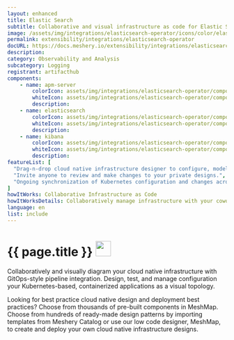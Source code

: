 ```yaml
---
layout: enhanced
title: Elastic Search
subtitle: Collaborative and visual infrastructure as code for Elastic Search
image: /assets/img/integrations/elasticsearch-operator/icons/color/elasticsearch-operator-color.svg
permalink: extensibility/integrations/elasticsearch-operator
docURL: https://docs.meshery.io/extensibility/integrations/elasticsearch-operator
description: 
category: Observability and Analysis
subcategory: Logging
registrant: artifacthub
components: 
	- name: apm-server
		colorIcon: assets/img/integrations/elasticsearch-operator/components/apm-server/icons/color/apm-server-color.svg
		whiteIcon: assets/img/integrations/elasticsearch-operator/components/apm-server/icons/white/apm-server-white.svg
		description: 
	- name: elasticsearch
		colorIcon: assets/img/integrations/elasticsearch-operator/components/elasticsearch/icons/color/elasticsearch-color.svg
		whiteIcon: assets/img/integrations/elasticsearch-operator/components/elasticsearch/icons/white/elasticsearch-white.svg
		description: 
	- name: kibana
		colorIcon: assets/img/integrations/elasticsearch-operator/components/kibana/icons/color/kibana-color.svg
		whiteIcon: assets/img/integrations/elasticsearch-operator/components/kibana/icons/white/kibana-white.svg
		description: 
featureList: [
  "Drag-n-drop cloud native infrastructure designer to configure, model, and deploy your workloads.",
  "Invite anyone to review and make changes to your private designs.",
  "Ongoing synchronization of Kubernetes configuration and changes across any number of clusters."
]
howItWorks: Collaborative Infrastructure as Code
howItWorksDetails: Collaboratively manage infrastructure with your coworkers synchronously sharing the same designs.
language: en
list: include
---
```

<h1>{{ page.title }} <img src="{{ page.image }}" style="width: 35px; height: 35px;" /></h1>

<p>

</p>
<p>
    Collaboratively and visually diagram your cloud native infrastructure with GitOps-style pipeline integration. Design, test, and manage configuration your Kubernetes-based, containerized applications as a visual topology.
</p>
<p>
    Looking for best practice cloud native design and deployment best practices? Choose from thousands of pre-built components in MeshMap. Choose from hundreds of ready-made design patterns by importing templates from Meshery Catalog or use our low code designer, MeshMap, to create and deploy your own cloud native infrastructure designs.
</p>
